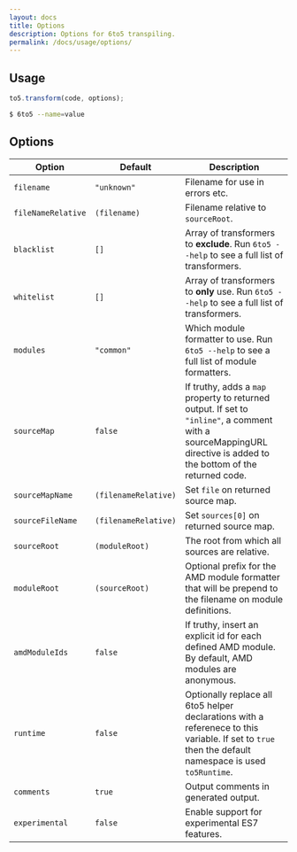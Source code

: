 ```yaml
---
layout: docs
title: Options
description: Options for 6to5 transpiling.
permalink: /docs/usage/options/
---
```


## Usage

```js
to5.transform(code, options);
```

```sh
$ 6to5 --name=value
```

## Options

| Option             | Default              | Description                     |
| ------------------ | -------------------- | ------------------------------- |
| `filename`         | `"unknown"`          | Filename for use in errors etc. |
| `fileNameRelative` | `(filename)`         | Filename relative to `sourceRoot`. |
| `blacklist`        | `[]`                 | Array of transformers to **exclude**. Run `6to5 --help` to see a full list of transformers. |
| `whitelist`        | `[]`                 | Array of transformers to **only** use. Run `6to5 --help` to see a full list of transformers. |
| `modules`          | `"common"`           | Which module formatter to use. Run `6to5 --help` to see a full list of module formatters. |
| `sourceMap`        | `false`              | If truthy, adds a `map` property to returned output. If set to `"inline"`, a comment with a sourceMappingURL directive is added to the bottom of the returned code. |
| `sourceMapName`    | `(filenameRelative)` | Set `file` on returned source map. |
| `sourceFileName`   | `(filenameRelative)` | Set `sources[0]` on returned source map. |
| `sourceRoot`       | `(moduleRoot)`       | The root from which all sources are relative. |
| `moduleRoot`       | `(sourceRoot)`       | Optional prefix for the AMD module formatter that will be prepend to the filename on module definitions. |
| `amdModuleIds`     | `false`              | If truthy, insert an explicit id for each defined AMD module. By default, AMD modules are anonymous. |
| `runtime`          | `false`              | Optionally replace all 6to5 helper declarations with a referenece to this variable. If set to `true` then the default namespace is used `to5Runtime`. |
| `comments`         | `true`               | Output comments in generated output. |
| `experimental`     | `false`              | Enable support for experimental ES7 features. |
